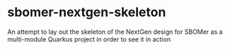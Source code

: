 # sbomer-nextgen-skeleton
An attempt to lay out the skeleton of the NextGen design for SBOMer as a multi-module Quarkus project in order to see it in action
